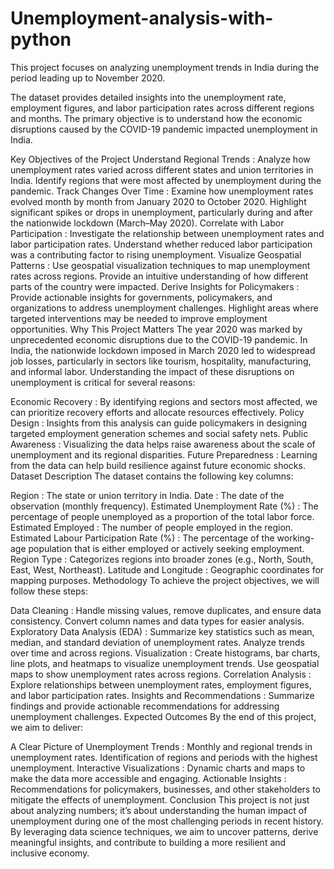 # Unemployment-analysis-with-python
This project focuses on analyzing unemployment trends in India during the period leading up to November 2020.

The dataset provides detailed insights into the unemployment rate, employment figures, and labor participation rates across different regions and months. The primary objective is to understand how the economic disruptions caused by the COVID-19 pandemic impacted unemployment in India.

Key Objectives of the Project
Understand Regional Trends :
Analyze how unemployment rates varied across different states and union territories in India.
Identify regions that were most affected by unemployment during the pandemic.
Track Changes Over Time :
Examine how unemployment rates evolved month by month from January 2020 to October 2020.
Highlight significant spikes or drops in unemployment, particularly during and after the nationwide lockdown (March–May 2020).
Correlate with Labor Participation :
Investigate the relationship between unemployment rates and labor participation rates.
Understand whether reduced labor participation was a contributing factor to rising unemployment.
Visualize Geospatial Patterns :
Use geospatial visualization techniques to map unemployment rates across regions.
Provide an intuitive understanding of how different parts of the country were impacted.
Derive Insights for Policymakers :
Provide actionable insights for governments, policymakers, and organizations to address unemployment challenges.
Highlight areas where targeted interventions may be needed to improve employment opportunities.
Why This Project Matters
The year 2020 was marked by unprecedented economic disruptions due to the COVID-19 pandemic. In India, the nationwide lockdown imposed in March 2020 led to widespread job losses, particularly in sectors like tourism, hospitality, manufacturing, and informal labor. Understanding the impact of these disruptions on unemployment is critical for several reasons:

Economic Recovery :
By identifying regions and sectors most affected, we can prioritize recovery efforts and allocate resources effectively.
Policy Design :
Insights from this analysis can guide policymakers in designing targeted employment generation schemes and social safety nets.
Public Awareness :
Visualizing the data helps raise awareness about the scale of unemployment and its regional disparities.
Future Preparedness :
Learning from the data can help build resilience against future economic shocks.
Dataset Description
The dataset contains the following key columns:

Region : The state or union territory in India.
Date : The date of the observation (monthly frequency).
Estimated Unemployment Rate (%) : The percentage of people unemployed as a proportion of the total labor force.
Estimated Employed : The number of people employed in the region.
Estimated Labour Participation Rate (%) : The percentage of the working-age population that is either employed or actively seeking employment.
Region Type : Categorizes regions into broader zones (e.g., North, South, East, West, Northeast).
Latitude and Longitude : Geographic coordinates for mapping purposes.
Methodology
To achieve the project objectives, we will follow these steps:

Data Cleaning :
Handle missing values, remove duplicates, and ensure data consistency.
Convert column names and data types for easier analysis.
Exploratory Data Analysis (EDA) :
Summarize key statistics such as mean, median, and standard deviation of unemployment rates.
Analyze trends over time and across regions.
Visualization :
Create histograms, bar charts, line plots, and heatmaps to visualize unemployment trends.
Use geospatial maps to show unemployment rates across regions.
Correlation Analysis :
Explore relationships between unemployment rates, employment figures, and labor participation rates.
Insights and Recommendations :
Summarize findings and provide actionable recommendations for addressing unemployment challenges.
Expected Outcomes
By the end of this project, we aim to deliver:

A Clear Picture of Unemployment Trends :
Monthly and regional trends in unemployment rates.
Identification of regions and periods with the highest unemployment.
Interactive Visualizations :
Dynamic charts and maps to make the data more accessible and engaging.
Actionable Insights :
Recommendations for policymakers, businesses, and other stakeholders to mitigate the effects of unemployment.
Conclusion
This project is not just about analyzing numbers; it’s about understanding the human impact of unemployment during one of the most challenging periods in recent history. By leveraging data science techniques, we aim to uncover patterns, derive meaningful insights, and contribute to building a more resilient and inclusive economy.
